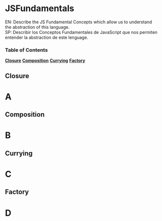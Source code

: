 # JSFundamentals
EN: Describe the JS Fundamental Concepts which allow us to understand the abstraction of this language.
<br />
SP: Describir los Conceptos Fundamentales de JavaScript que nos permiten entender la abstraction de este lenguage.

### Table of Contents
**[Closure](#closure)**
**[Composition](#composition)**
**[Currying](#currying)**
**[Factory](#factory)**

## Closure
<h1>A</h1>

## Composition
<h1>B</h1>

## Currying
<h1>C</h1>

## Factory
<h1>D</h1>
